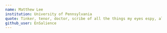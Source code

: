 ```yaml
---
name: Matthew Lee
institution: University of Pennsylvania
quote: Tinker, tenor, doctor, scribe of all the things my eyes espy, always rowing 'gainst the tide.
github_user: EnSalience
---
```

